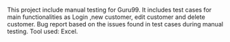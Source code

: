 This project include manual testing for Guru99.
It includes test cases for main functionalities as Login ,new customer, edit customer and delete customer.
Bug report based on the issues found in test cases during manual testing.
Tool used: Excel.
